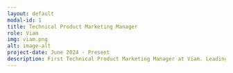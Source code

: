 ```yaml
---
layout: default
modal-id: 1
title: Technical Product Marketing Manager
role: Viam
img: viam.png 
alt: image-alt
project-date: June 2024 - Present
description: First Technical Product Marketing Manager at Viam. Leading efforts for our enterprise and developer GTM motions. 
---
```

